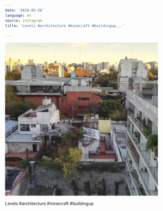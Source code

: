```yaml
---
date: '2018-05-26'
language: en
source: instagram
title: 'Levels #architecture #minecraft #buildingup...'

---
```


![](/uploads/instagram/201805/63e865c04fbf8684610c334c3f2181a1.jpg)

Levels #architecture #minecraft #buildingup
            